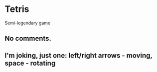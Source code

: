 # Tetris
Semi-legendary game
## No comments.
## I'm joking, just one: left/right arrows - moving, space - rotating
